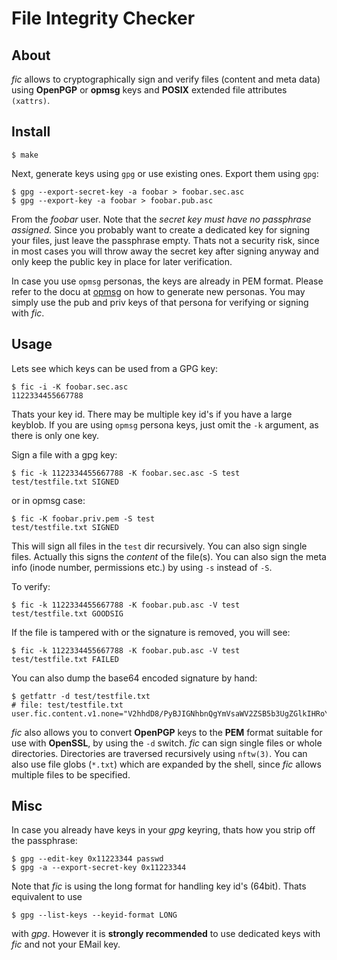 File Integrity Checker
======================

About
-----

_fic_ allows to cryptographically sign and verify files (content and meta data) using
__OpenPGP__ or __opmsg__ keys and __POSIX__ extended file attributes `(xattrs)`.

Install
-------

    $ make

Next, generate keys using `gpg` or use existing ones. Export them using `gpg`:

    $ gpg --export-secret-key -a foobar > foobar.sec.asc
    $ gpg --export-key -a foobar > foobar.pub.asc

From the _foobar_ user. Note that the _secret key must have no passphrase assigned._ Since you
probably want to create a dedicated key for signing your files, just leave the passphrase empty.
Thats not a security risk, since in most cases you will throw away the secret key after signing
anyway and only keep the public key in place for later verification.

In case you use `opmsg` personas, the keys are already in PEM format. Please refer to the docu
at [opmsg](http://github.com/stealth/opmsg) on how to generate new personas. You may simply
use the pub and priv keys of that persona for verifying or signing with _fic_.


Usage
-----

Lets see which keys can be used from a GPG key:

    $ fic -i -K foobar.sec.asc
    1122334455667788

Thats your key id. There may be multiple key id's if you have a large keyblob. If you are using `opmsg`
persona keys, just omit the `-k` argument, as there is only one key.

Sign a file with a gpg key:

    $ fic -k 1122334455667788 -K foobar.sec.asc -S test
    test/testfile.txt SIGNED

or in opmsg case:

    $ fic -K foobar.priv.pem -S test
    test/testfile.txt SIGNED

This will sign all files in the `test` dir recursively. You can also sign single files. Actually this signs
the _content_ of the file(s). You can also sign the meta info (inode number, permissions etc.) by using
`-s` instead of `-S`.

To verify:

    $ fic -k 1122334455667788 -K foobar.pub.asc -V test
    test/testfile.txt GOODSIG

If the file is tampered with or the signature is removed, you will see:

    $ fic -k 1122334455667788 -K foobar.pub.asc -V test
    test/testfile.txt FAILED

You can also dump the base64 encoded signature by hand:

    $ getfattr -d test/testfile.txt
    # file: test/testfile.txt
    user.fic.content.v1.none="V2hhdD8/PyBJIGNhbnQgYmVsaWV2ZSB5b3UgZGlkIHRoYXQhCg=="


_fic_ also allows you to convert __OpenPGP__ keys to the __PEM__ format suitable
for use with __OpenSSL__, by using the `-d` switch.
_fic_ can sign single files or whole directories. Directories are traversed recursively using `nftw(3)`.
You can also use file globs (`*.txt`) which are expanded by the shell, since _fic_ allows multiple files
to be specified.

Misc
----

In case you already have keys in your _gpg_ keyring, thats how you strip off the passphrase:

    $ gpg --edit-key 0x11223344 passwd
    $ gpg -a --export-secret-key 0x11223344

Note that _fic_ is using the long format for handling key id's (64bit). Thats equivalent to use

    $ gpg --list-keys --keyid-format LONG


with _gpg_. However it is __strongly recommended__ to use dedicated keys with _fic_ and not
your EMail key.

